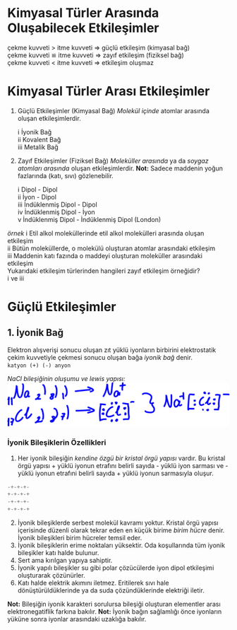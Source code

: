 # Kimyasal Türler Arasında Oluşabilecek Etkileşimler
çekme kuvveti > itme kuvveti ⇒  güçlü etkileşim (kimyasal bağ)\
çekme kuvveti ≌ itme kuvveti ⇒  zayıf etkileşim (fiziksel bağ)\
çekme kuvveti < itme kuvveti ⇒  etkileşim oluşmaz


# Kimyasal Türler Arası Etkileşimler

1. Güçlü Etkileşimler (Kimyasal Bağ)
_Molekül içinde_ atomlar arasında oluşan etkileşimlerdir.

    ⅰ İyonik Bağ\
    ⅱ Kovalent Bağ\
    ⅲ Metalik Bağ


2. Zayıf Etkileşimler (Fiziksel Bağ)
_Moleküller arasında_ ya da _soygaz atomları arasında_ oluşan etkileşimlerdir.
**Not:** Sadece maddenin yoğun fazlarında (katı, sıvı) gözlenebilir.

    ⅰ Dipol - Dipol\
    ⅱ İyon - Dipol\
    ⅲ İndüklenmiş Dipol - Dipol\
    ⅳ İndüklenmiş Dipol - İyon\
    ⅴ İndüklenmiş Dipol - İndüklenmiş Dipol (London)


*örnek* 
ⅰ Etil alkol moleküllerinde etil alkol molekülleri arasında oluşan etkileşim\
ⅱ Bütün moleküllerde, o molekülü oluşturan atomlar arasındaki etkileşim\
ⅲ Maddenin katı fazında o maddeyi oluşturan moleküller arasındaki etkileşim\
Yukarıdaki etkileşim türlerinden hangileri zayıf etkileşim örneğidir?\
    ⅰ ve ⅲ


# Güçlü Etkileşimler

## 1. İyonik Bağ
Elektron alışverişi sonucu oluşan zıt yüklü iyonların birbirini elektrostatik çekim kuvvetiyle çekmesi sonucu oluşan bağa *iyonik bağ* denir.\
`katyon (+) (-) anyon`

*NaCl bileşiğinin oluşumu ve lewis yapısı:*\
![image](img/nacl-lewis-yapısı.svg)

### İyonik Bileşiklerin Özellikleri
1. Her iyonik bileşiğin *kendine özgü bir kristal örgü yapısı* vardır. Bu kristal örgü yapısı + yüklü iyonun etrafını belirli sayıda - yüklü iyon sarması ve - yüklü iyonun etrafıni belirli sayıda + yüklü iyonun sarmasıyla oluşur.
```js
-+-+-+-
+-+-+-+
-+-+-+-
+-+-+-+
```
2. İyonik bileşiklerde serbest molekül kavramı yoktur. Kristal örgü yapısı içerisinde düzenli olarak tekrar eden en küçük birime *birim hücre* denir. İyonik bileşikleri birim hücreler temsil eder.
3. İyonik bileşiklerin erime noktaları yüksektir. Oda koşullarında tüm iyonik bileşikler katı halde bulunur.
4. Sert ama kırılgan yapıya sahiptir.
5. İyonik yapılı bileşikler su gibi polar çözücülerde iyon dipol etkileşimi oluşturarak çözünürler.
6. Katı halde elektrik akımını iletmez. Eritilerek sıvı hale dönüştürüldüklerinde ya da suda çözündüklerinde elektriği iletir.


**Not:** Bileşiğin iyonik karakteri sorulursa bileşiği oluşturan elementler arası elektronegatiflik farkına bakılır.
**Not:** İyonik bağın sağlamlığı önce iyonların yüküne sonra iyonlar arasındaki uzaklığa bakılır. 
